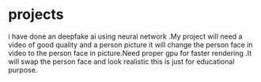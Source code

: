 # projects
i have done an deepfake ai using neural network .My project will need a video of good quality and a person picture it will change the person face in video to the person face in picture.Need proper gpu for faster rendering .It will swap the person face and look realistic this is just for educational purpose.

